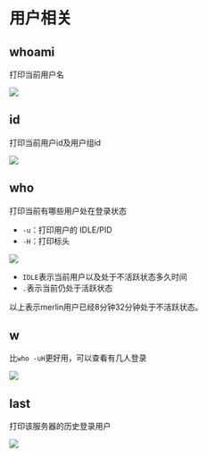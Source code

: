 # 用户相关

## whoami

打印当前用户名

![](https://cdn.jsdelivr.net/gh/Merlin218/image-storage/picGo/202207140944192.png)


## id
打印当前用户id及用户组id

![](https://cdn.jsdelivr.net/gh/Merlin218/image-storage/picGo/202207140944679.png)

## who
打印当前有哪些用户处在登录状态

- `-u`：打印用户的 IDLE/PID
- `-H`：打印标头

![](https://cdn.jsdelivr.net/gh/Merlin218/image-storage/picGo/202207140947902.png)

- `IDLE`表示当前用户以及处于不活跃状态多久时间
- `.`表示当前仍处于活跃状态

以上表示merlin用户已经8分钟32分钟处于不活跃状态。

## w
比`who -uH`更好用，可以查看有几人登录

![](https://cdn.jsdelivr.net/gh/Merlin218/image-storage/picGo/202207140950088.png)

## last
打印该服务器的历史登录用户

![](https://cdn.jsdelivr.net/gh/Merlin218/image-storage/picGo/202207140954898.png)